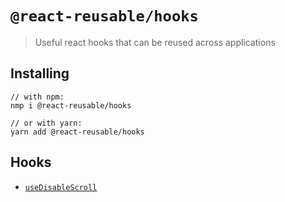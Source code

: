 # `@react-reusable/hooks`

> Useful react hooks that can be reused across applications

## Installing

```
// with npm:
nmp i @react-reusable/hooks

// or with yarn:
yarn add @react-reusable/hooks
```

## Hooks

- [`useDisableScroll`](./lib/useDisableScroll#readme)
